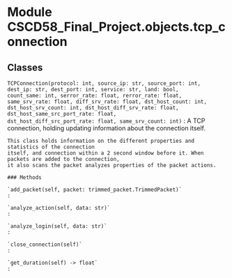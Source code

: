 Module CSCD58_Final_Project.objects.tcp_connection
==================================================

Classes
-------

`TCPConnection(protocol: int, source_ip: str, source_port: int, dest_ip: str, dest_port: int, service: str, land: bool, count_same: int, serror_rate: float, rerror_rate: float, same_srv_rate: float, diff_srv_rate: float, dst_host_count: int, dst_host_srv_count: int, dst_host_diff_srv_rate: float, dst_host_same_src_port_rate: float, dst_host_diff_src_port_rate: float, same_srv_count: int)`
:   A TCP connection, holding updating information about the connection itself.
    
    This class holds information on the different properties and statistics of the connection
    itself, and connection within a 2 second window before it. When packets are added to the connection,
    it also scans the packet analyzes properties of the packet actions.

    ### Methods

    `add_packet(self, packet: trimmed_packet.TrimmedPacket)`
    :

    `analyze_action(self, data: str)`
    :

    `analyze_login(self, data: str)`
    :

    `close_connection(self)`
    :

    `get_duration(self) ‑> float`
    :